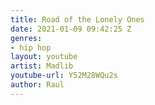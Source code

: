 ```yaml
---
title: Road of the Lonely Ones
date: 2021-01-09 09:42:25 Z
genres:
- hip hop
layout: youtube
artist: Madlib
youtube-url: Y52M28WQu2s
author: Raul
---
```


